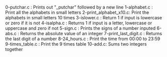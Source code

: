 0-putchar.c : Prints out "_putchar" followed by a new line
1-alphabet.c : Print all the alphabets in small letters
2-print_alphabet_x10.c: Print the alphabets in small letters 10 times
3-islower.c : Return 1 if input is lowercase or zero if it is not
4-isalpha.c : Returns 1 if input is a letter, lowercase or uppercase and zero if not
5-sign.c : Prints the signs of a number inputed
6-abs.c : Returns the absolute value of an integer
7-print_last_digit.c : Returns the last digit of a number
8-24_hours.c : Print the time from 00:00 to 23:59
9-times_table.c : Print the 9 times table
10-add.c: Sums two integers together

